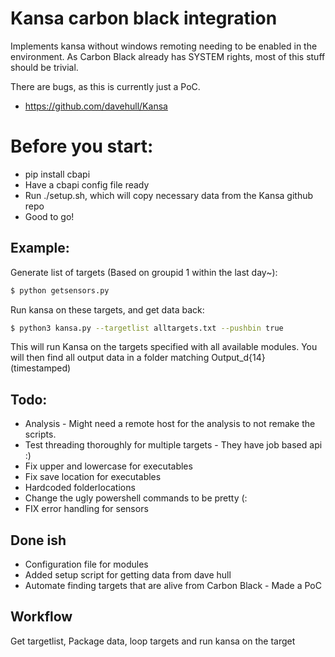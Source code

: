 # Kansa carbon black integration
Implements kansa without windows remoting needing to be enabled in the environment. As Carbon Black already has SYSTEM rights, most of this stuff should be trivial.

There are bugs, as this is currently just a PoC.

* https://github.com/davehull/Kansa

# Before you start:
* pip install cbapi 
* Have a cbapi config file ready
* Run ./setup.sh, which will copy necessary data from the Kansa github repo 
* Good to go!

## Example:
Generate list of targets (Based on groupid 1 within the last day~):
```bash
$ python getsensors.py
```

Run kansa on these targets, and get data back:
```bash
$ python3 kansa.py --targetlist alltargets.txt --pushbin true
```

This will run Kansa on the targets specified with all available modules. You will then find all output data in a folder matching Output\_d{14} (timestamped)

## Todo:
* Analysis - Might need a remote host for the analysis to not remake the scripts. 
* Test threading thoroughly for multiple targets - They have job based api :)
* Fix upper and lowercase for executables 
* Fix save location for executables
* Hardcoded folderlocations 
* Change the ugly powershell commands to be pretty (:
* FIX error handling for sensors

## Done ish
* Configuration file for modules
* Added setup script for getting data from dave hull
* Automate finding targets that are alive from Carbon Black - Made a PoC

## Workflow
Get targetlist, Package data, loop targets and run kansa on the target
